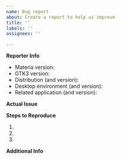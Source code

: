 ```yaml
---
name: Bug report
about: Create a report to help us improve
title: ''
labels: ''
assignees: ''

---
```


<!-- Before reporting a bug, please check whether it also occurs with other themes.
If it also occurs with the upstream default theme, it is very likely an upstream issue. -->

**Reporter Info**
<!-- Please provide the following information as much as possible.
To check your GTK3 version, run: "pkg-config --modversion gtk+-3.0" -->

- Materia version: 
- GTK3 version: 
- Distribution (and version): 
- Desktop environment (and version): 
- Related application (and version): 

**Actual Issue**
<!-- Please describe the actual issue.
Screenshots or screen recordings are useful for visual issues. -->



**Steps to Reproduce**
<!-- Please describe the steps to reproduce.
If you think it is unnecessary, you can remove this section. -->

1. 
2. 
3. 

**Additional Info**
<!-- Please describe the additional information.
If you think it is unnecessary, you can remove this section. -->
